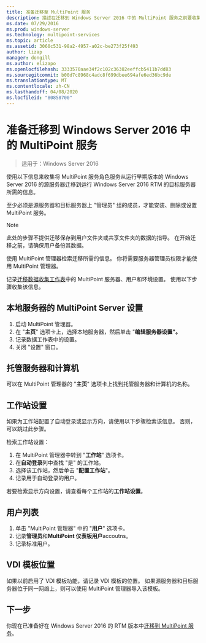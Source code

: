 ```yaml
---
title: 准备迁移至 MultiPoint 服务
description: 描述在迁移到 Windows Server 2016 中的 MultiPoint 服务之前要收集的信息
ms.date: 07/29/2016
ms.prod: windows-server
ms.technology: multipoint-services
ms.topic: article
ms.assetid: 3060c531-98a2-4957-a02c-be273f25f493
author: lizap
manager: dongill
ms.author: elizapo
ms.openlocfilehash: 3333570aae34f2c102c36382eeffcb5411b7dd83
ms.sourcegitcommit: b00d7c8968c4adc8f699dbee694afe6ed36bc9de
ms.translationtype: MT
ms.contentlocale: zh-CN
ms.lasthandoff: 04/08/2020
ms.locfileid: "80858700"
---
```

# <a name="prepare-to-migrate-to-multipoint-services-in-windows-server-2016"></a>准备迁移到 Windows Server 2016 中的 MultiPoint 服务

>适用于：Windows Server 2016

使用以下信息来收集将 MultiPoint 服务角色服务从运行早期版本的 Windows Server 2016 的源服务器迁移到运行 Windows Server 2016 RTM 的目标服务器所需的信息。

至少必须是源服务器和目标服务器上 "管理员" 组的成员，才能安装、删除或设置 MultiPoint 服务。

>[!NOTE]
> 此处的步骤不提供迁移保存到用户文件夹或共享文件夹的数据的指导。 在开始迁移之前，请确保用户备份其数据。

使用 MultiPoint 管理器检索迁移所需的信息。 你将需要服务器管理员权限才能使用 MultiPoint 管理器。

记录[迁移数据收集工作表](multipoint-services-migration-worksheet.md)中的 MultiPoint 服务器、用户和环境设置。 使用以下步骤收集该信息。

## <a name="multipoint-server-settings-for-the-local-server"></a>本地服务器的 MultiPoint Server 设置
1. 启动 MultiPoint 管理器。
2. 在 "**主页**" 选项卡上，选择本地服务器，然后单击 "**编辑服务器设置"。**
3. 记录数据工作表中的设置。
4. 关闭 "设置" 窗口。

## <a name="managed-servers-and-computers"></a>托管服务器和计算机

可以在 MultiPoint 管理器的 "**主页**" 选项卡上找到托管服务器和计算机的名称。

## <a name="station-settings"></a>工作站设置
如果为工作站配置了自动登录或显示方向，请使用以下步骤检索该信息。 否则，可以跳过此步骤。

检索工作站设置：

1. 在 MultiPoint 管理器中转到 "**工作站**" 选项卡。
2. 在**自动登录**列中查找 "是" 的工作站。
3. 选择该工作站，然后单击 "**配置工作站**"。
4. 记录用于自动登录的用户。

若要检索显示方向设置，请查看每个工作站的**工作站设置**。

## <a name="list-of-users"></a>用户列表
1. 单击 "MultiPoint 管理器" 中的 "**用户**" 选项卡。
2. 记录**管理员**和**MultiPoint 仪表板用户**accoutns。
3. 记录标准用户。

## <a name="vdi-template-location"></a>VDI 模板位置
 如果以前启用了 VDI 模板功能，请记录 VDI 模板的位置。 如果源服务器和目标服务器位于同一网络上，则可以使用 MultiPoint 管理器导入该模板。
 
## <a name="next-step"></a>下一步
你现在已准备好在 Windows Server 2016 的 RTM 版本中[迁移到 MultiPoint 服务](multipoint-services-migration-steps.md)。